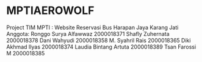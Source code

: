 # MPTIAEROWOLF
Project TIM MPTI : Website Reservasi Bus Harapan Jaya Karang Jati
Anggota:
Ronggo Surya Alfawwaz		2000018371
Shafly Zuhernata			  2000018378
Dani Wahyudi			      2000018358
M. Syahril Rais			    2000018365
Diki Akhmad Ilyas			  2000018374
Laudia Bintang Artuta		2000018389
Tsan Farossi M			    2000018385
